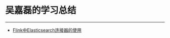 # 吴嘉磊的学习总结

---

- [Flink中Elasticsearch连接器的使用](https://github.com/WuJialei/WuJialei.github.io/issues/1)
